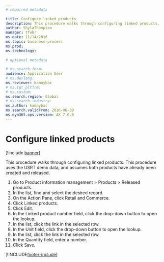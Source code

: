 ```yaml
--- 
# required metadata 
 
title: Configure linked products
description: This procedure walks through configuring linked products. 
author: ShylaThompson
manager: tfehr 
ms.date: 11/14/2016
ms.topic: business-process 
ms.prod:  
ms.technology:  
 
# optional metadata 
 
# ms.search.form:   
audience: Application User 
# ms.devlang:  
ms.reviewer: kamaybac
# ms.tgt_pltfrm:  
# ms.custom:  
ms.search.region: Global
# ms.search.industry: 
ms.author: kamaybac
ms.search.validFrom: 2016-06-30 
ms.dyn365.ops.version: AX 7.0.0 
---
```

# Configure linked products

[!include [banner](../../includes/banner.md)]

This procedure walks through configuring linked products. This procedure uses the USRT demo data, and assumes both products have already been created and released.

1. Go to Product information management > Products > Released products.
2. In the list, find and select the desired record.
3. On the Action Pane, click Retail and Commerce.
4. Click Linked products.
5. Click Edit.
6. In the Linked product number field, click the drop-down button to open the lookup.
7. In the list, click the link in the selected row.
8. In the Unit field, click the drop-down button to open the lookup.
9. In the list, click the link in the selected row.
10. In the Quantity field, enter a number.
11. Click Save.



[!INCLUDE[footer-include](../../../includes/footer-banner.md)]